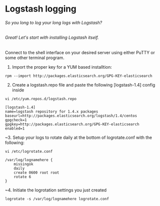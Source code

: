 Logstash logging
================

###### So you long to log your long logs with Logstash?
###### Great! Let's start with installing Logstash itself.



Connect to the shell interface on your desired server using either PuTTY or some other terminal program.

1. Import the proper key for a YUM based installtion:
<pre><code>rpm --import http://packages.elasticsearch.org/GPG-KEY-elasticsearch</code></pre>

2. Create a logstash.repo file and paste the following [logstash-1.4] config inside
<pre><code>vi /etc/yum.repos.d/logstash.repo</code></pre>

<pre><code>[logstash-1.4]
name=logstash repository for 1.4.x packages
baseurl=http://packages.elasticsearch.org/logstash/1.4/centos
gpgcheck=1
gpgkey=http://packages.elasticsearch.org/GPG-KEY-elasticsearch
enabled=1</code></pre>

~3. Setup your logs to rotate daily at the bottom of logrotate.conf with the following:
<pre><code>vi /etc/logrotate.conf</code></pre>
<pre><code>/var/log/lognamehere {
    missingok
    daily
    create 0600 root root
    rotate 6
}</code></pre>

~4. Initiate the logrotation settings you just created
<pre><code>logrotate -s /var/log/lognamehere logrotate.conf</code></pre>
